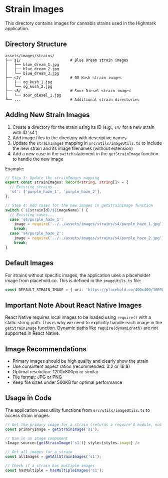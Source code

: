 # Strain Images

This directory contains images for cannabis strains used in the Highmark application.

## Directory Structure

```
assets/images/strains/
├── s1/                      # Blue Dream strain images
│   ├── blue_dream_1.jpg
│   ├── blue_dream_2.jpg
│   └── blue_dream_3.jpg
├── s2/                      # OG Kush strain images
│   ├── og_kush_1.jpg
│   └── og_kush_2.jpg
├── s3/                      # Sour Diesel strain images
│   └── sour_diesel_1.jpg
└── ...                      # Additional strain directories
```

## Adding New Strain Images

1. Create a directory for the strain using its ID (e.g., `s4/` for a new strain with ID 's4')
2. Add image files to the directory with descriptive names
3. Update the `strainImages` mapping in `src/utils/imageUtils.ts` to include the new strain and its image filenames (without extension)
4. Add a new case in the `switch` statement in the `getStrainImage` function to handle the new image

Example:
```typescript
// Step 3: Update the strainImages mapping
export const strainImages: Record<string, string[]> = {
  // Existing strains...
  's4': ['purple_haze_1', 'purple_haze_2'],
};

// Step 4: Add cases for the new images in getStrainImage function
switch (`${strainId}/${imageName}`) {
  // Existing cases...
  case 's4/purple_haze_1':
    image = require('../../assets/images/strains/s4/purple_haze_1.jpg');
    break;
  case 's4/purple_haze_2':
    image = require('../../assets/images/strains/s4/purple_haze_2.jpg');
    break;
}
```

## Default Images

For strains without specific images, the application uses a placeholder image from placehold.co. This is defined in the `imageUtils.ts` file:

```typescript
const DEFAULT_STRAIN_IMAGE = { uri: 'https://placehold.co/400x400/10B981/FFFFFF/png?text=Strain' };
```

## Important Note About React Native Images

React Native requires local images to be loaded using `require()` with a static string path. This is why we need to explicitly handle each image in the `getStrainImage` function. Dynamic paths like `require(dynamicPath)` are not supported in React Native.

## Image Recommendations

- Primary images should be high quality and clearly show the strain
- Use consistent aspect ratios (recommended: 3:2 or 16:9)
- Optimal resolution: 1200x800px or similar
- File format: JPG or PNG
- Keep file sizes under 500KB for optimal performance

## Usage in Code

The application uses utility functions from `src/utils/imageUtils.ts` to access strain images:

```typescript
// Get the primary image for a strain (returns a require'd module, not a string path)
const primaryImage = getStrainImage('s1');

// Use in an Image component
<Image source={getStrainImage('s1')} style={styles.image} />

// Get all images for a strain
const allImages = getAllStrainImages('s1');

// Check if a strain has multiple images
const hasMultiple = hasMultipleImages('s1');
``` 